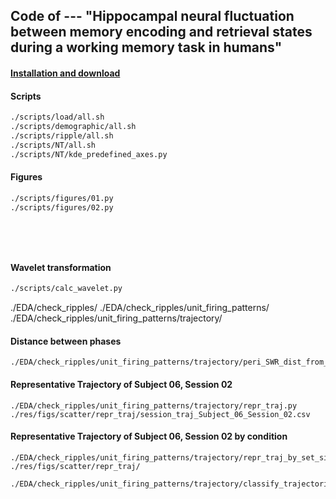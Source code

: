 ## Code of --- "Hippocampal neural fluctuation between memory encoding and retrieval states during a working memory task in humans"

#### [Installation and download](./docs/installation.md)

#### Scripts
```bash
./scripts/load/all.sh
./scripts/demographic/all.sh
./scripts/ripple/all.sh
./scripts/NT/all.sh
./scripts/NT/kde_predefined_axes.py
```

#### Figures

``` bash
./scripts/figures/01.py
./scripts/figures/02.py
 
 
 
 
```
















#### Wavelet transformation

``` bash
./scripts/calc_wavelet.py
```









./EDA/check_ripples/
./EDA/check_ripples/unit_firing_patterns/
./EDA/check_ripples/unit_firing_patterns/trajectory/


#### Distance between phases
```
./EDA/check_ripples/unit_firing_patterns/trajectory/peri_SWR_dist_from_P_dev.py
```

#### Representative Trajectory of Subject 06, Session 02
```
./EDA/check_ripples/unit_firing_patterns/trajectory/repr_traj.py
./res/figs/scatter/repr_traj/session_traj_Subject_06_Session_02.csv
```

#### Representative Trajectory of Subject 06, Session 02 by condition
```
./EDA/check_ripples/unit_firing_patterns/trajectory/repr_traj_by_set_size_and_task_type.py 
./res/figs/scatter/repr_traj/

./EDA/check_ripples/unit_firing_patterns/trajectory/classify_trajectories.py 


```


